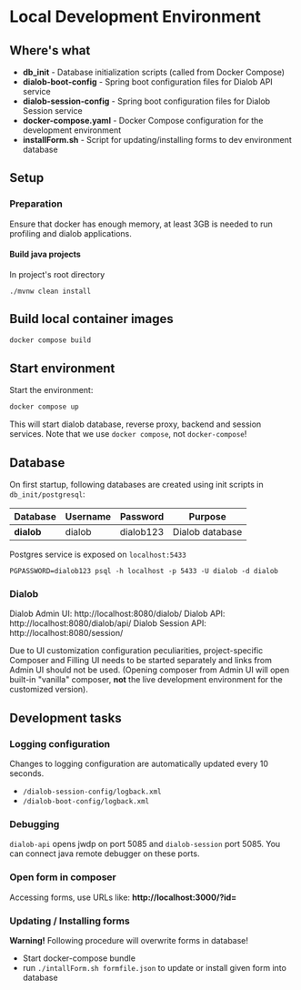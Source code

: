 # Local Development Environment

## Where's what

* **db_init** - Database initialization scripts (called from Docker Compose)
* **dialob-boot-config** - Spring boot configuration files for Dialob API service
* **dialob-session-config** - Spring boot configuration files for Dialob Session service
* **docker-compose.yaml** - Docker Compose configuration for the development environment
* **installForm.sh** - Script for updating/installing forms to dev environment database

## Setup

### Preparation
Ensure that docker has enough memory, at least 3GB is needed to run profiling and dialob applications.

#### Build java projects

In project's root directory

```shell
./mvnw clean install
```

## Build local container images

```bash
docker compose build
```

## Start environment

Start the environment:
```bash
docker compose up
```

This will start dialob database, reverse proxy, backend and session services. Note that we use `docker compose`, not `docker-compose`!

## Database

On first startup, following databases are created using init scripts in `db_init/postgresql`:

| Database   | Username | Password  | Purpose           |
|------------|----------|-----------|-------------------|
| **dialob** | dialob   | dialob123 | Dialob database   |

Postgres service is exposed on `localhost:5433`

```shell
PGPASSWORD=dialob123 psql -h localhost -p 5433 -U dialob -d dialob
```

### Dialob 

Dialob Admin UI: http://localhost:8080/dialob/
Dialob API: http://localhost:8080/dialob/api/
Dialob Session API: http://localhost:8080/session/

Due to UI customization configuration peculiarities, project-specific Composer and Filling UI needs to be started separately and links from Admin UI should not be used. 
(Opening composer from Admin UI will open built-in "vanilla" composer, **not** the live development environment for the customized version).

## Development tasks

### Logging configuration

Changes to logging configuration are automatically updated every 10 seconds. 

 - `/dialob-session-config/logback.xml`
 - `/dialob-boot-config/logback.xml`

### Debugging

`dialob-api` opens jwdp on port 5085 and `dialob-session` port 5085. You can connect java remote debugger on these ports. 

### Open form in composer

Accessing forms, use URLs like: **http://localhost:3000/?id=<formName>**

### Updating / Installing forms

**Warning!** Following procedure will overwrite forms in database!

- Start docker-compose bundle
- run `./intallForm.sh formfile.json` to update or install given form into database
